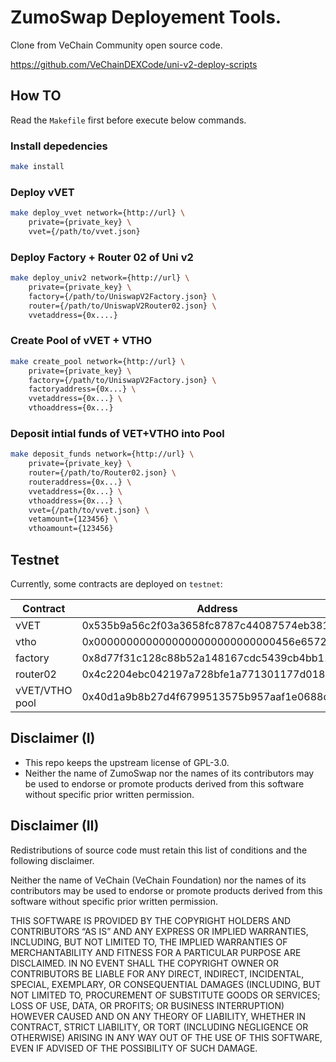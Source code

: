 # ZumoSwap Deployement Tools.

Clone from VeChain Community open source code.

https://github.com/VeChainDEXCode/uni-v2-deploy-scripts

## How TO

Read the `Makefile` first before execute below commands.

### Install depedencies
```bash
make install
```

### Deploy vVET
```bash
make deploy_vvet network={http://url} \
    private={private_key} \
    vvet={/path/to/vvet.json} 
```

### Deploy Factory + Router 02 of Uni v2
```bash
make deploy_univ2 network={http://url} \
    private={private_key} \
    factory={/path/to/UniswapV2Factory.json} \
    router={/path/to/UniswapV2Router02.json} \
    vvetaddress={0x....}
```

### Create Pool of vVET + VTHO
```bash
make create_pool network={http://url} \
    private={private_key} \
    factory={/path/to/UniswapV2Factory.json} \
    factoryaddress={0x...} \
    vvetaddress={0x...} \
    vthoaddress={0x...}
```

### Deposit intial funds of VET+VTHO into Pool
```bash
make deposit_funds network={http://url} \
    private={private_key} \
    router={/path/to/Router02.json} \
    routeraddress={0x...} \
    vvetaddress={0x...} \
    vthoaddress={0x...} \
    vvet={/path/to/vvet.json} \
    vetamount={123456} \
    vthoamount={123456}
```

## Testnet

Currently, some contracts are deployed on `testnet`:

| Contract       | Address                                    |
| -------------- | ------------------------------------------ |
| vVET           | 0x535b9a56c2f03a3658fc8787c44087574eb381fd |
| vtho           | 0x0000000000000000000000000000456e65726779 |
| factory        | 0x8d77f31c128c88b52a148167cdc5439cb4bb11db |
| router02       | 0x4c2204ebc042197a728bfe1a771301177d018e32 |
| vVET/VTHO pool | 0x40d1a9b8b27d4f6799513575b957aaf1e0688d8a |

## Disclaimer (I)

- This repo keeps the upstream license of GPL-3.0.
- Neither the name of ZumoSwap nor the names of its contributors may be used to endorse or promote products derived from this software without specific prior written permission.


## Disclaimer (II)
Redistributions of source code must retain this list of conditions and the following disclaimer.

Neither the name of VeChain (VeChain Foundation) nor the names of its contributors may be used to endorse or promote products derived from this software without specific prior written permission.

THIS SOFTWARE IS PROVIDED BY THE COPYRIGHT HOLDERS AND CONTRIBUTORS “AS IS” AND ANY EXPRESS OR IMPLIED WARRANTIES, INCLUDING, BUT NOT LIMITED TO, THE IMPLIED WARRANTIES OF MERCHANTABILITY AND FITNESS FOR A PARTICULAR PURPOSE ARE DISCLAIMED. IN NO EVENT SHALL THE COPYRIGHT OWNER OR CONTRIBUTORS BE LIABLE FOR ANY DIRECT, INDIRECT, INCIDENTAL, SPECIAL, EXEMPLARY, OR CONSEQUENTIAL DAMAGES (INCLUDING, BUT NOT LIMITED TO, PROCUREMENT OF SUBSTITUTE GOODS OR SERVICES; LOSS OF USE, DATA, OR PROFITS; OR BUSINESS INTERRUPTION) HOWEVER CAUSED AND ON ANY THEORY OF LIABILITY, WHETHER IN CONTRACT, STRICT LIABILITY, OR TORT (INCLUDING NEGLIGENCE OR OTHERWISE) ARISING IN ANY WAY OUT OF THE USE OF THIS SOFTWARE, EVEN IF ADVISED OF THE POSSIBILITY OF SUCH DAMAGE.
